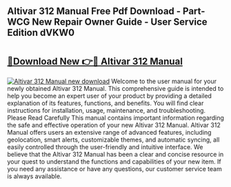 ## Altivar 312 Manual Free Pdf Download - Part-WCG New Repair Owner Guide - User Service Edition dVKW0

# <h2><a href="http://bc26623.oget.top/?id=Altivar+312+Manual">🔗Download New 👉🔴 Altivar 312 Manual</a></h2>

[![Altivar 312 Manual new download](https://i.imgur.com/5g1atiW.png)](http://bc26623.oget.top/?id=Altivar+312+Manual)
Welcome to the user manual for your newly obtained Altivar 312 Manual. This comprehensive guide is intended to help you become an expert user of your product by providing a detailed explanation of its features, functions, and benefits. You will find clear instructions for installation, usage, maintenance, and troubleshooting. Please Read Carefully This manual contains important information regarding the safe and effective operation of your new Altivar 312 Manual. Altivar 312 Manual offers users an extensive range of advanced features, including geolocation, smart alerts, customizable themes, and automatic syncing, all easily controlled through the user-friendly and intuitive interface. We believe that the Altivar 312 Manual has been a clear and concise resource in your quest to understand the functions and capabilities of your new item. If you need any assistance or have any questions, our customer service team is always available.
